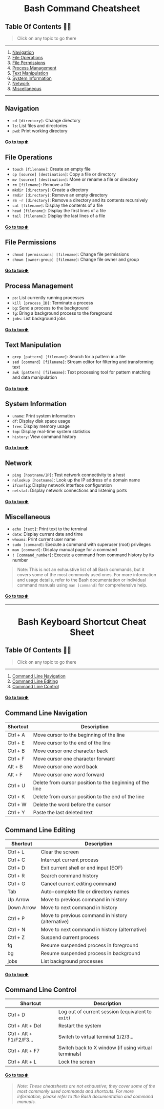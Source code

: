 <h1 align='center'> Bash Command Cheatsheet</h3>

[//]: # (Table of Content)

<a name="top"></a>

## Table Of Contents 🙋‍♂️

> Click on any topic to go there
-----------------
1. [Navigation](#navigation)
2. [File Operations](#file-operations)
3. [File Permissions](#file-permissions)
4. [Process Management](#process-management)
5. [Text Manipulation](#text-manipulation)
6. [System Information](#system-information)
7. [Network](#network)
8. [Miscellaneous](#miscellaneous)

***


## Navigation

- `cd [directory]`: Change directory
- `ls`: List files and directories
- `pwd`: Print working directory

#### [Go to top:arrow_up: ](#top)

## File Operations

- `touch [filename]`: Create an empty file
- `cp [source] [destination]`: Copy a file or directory
- `mv [source] [destination]`: Move or rename a file or directory
- `rm [filename]`: Remove a file
- `mkdir [directory]`: Create a directory
- `rmdir [directory]`: Remove an empty directory
- `rm -r [directory]`: Remove a directory and its contents recursively
- `cat [filename]`: Display the contents of a file
- `head [filename]`: Display the first lines of a file
- `tail [filename]`: Display the last lines of a file

#### [Go to top:arrow_up: ](#top)

## File Permissions

- `chmod [permissions] [filename]`: Change file permissions
- `chown [owner:group] [filename]`: Change file owner and group

#### [Go to top:arrow_up: ](#top)

## Process Management

- `ps`: List currently running processes
- `kill [process_ID]`: Terminate a process
- `bg`: Send a process to the background
- `fg`: Bring a background process to the foreground
- `jobs`: List background jobs

#### [Go to top:arrow_up: ](#top)

## Text Manipulation

- `grep [pattern] [filename]`: Search for a pattern in a file
- `sed [command] [filename]`: Stream editor for filtering and transforming text
- `awk [pattern] [filename]`: Text processing tool for pattern matching and data manipulation

#### [Go to top:arrow_up: ](#top)

## System Information

- `uname`: Print system information
- `df`: Display disk space usage
- `free`: Display memory usage
- `top`: Display real-time system statistics
- `history`: View command history

#### [Go to top:arrow_up: ](#top)

## Network

- `ping [hostname/IP]`: Test network connectivity to a host
- `nslookup [hostname]`: Look up the IP address of a domain name
- `ifconfig`: Display network interface configuration
- `netstat`: Display network connections and listening ports

#### [Go to top:arrow_up: ](#top)

## Miscellaneous

- `echo [text]`: Print text to the terminal
- `date`: Display current date and time
- `whoami`: Print current user name
- `sudo [command]`: Execute a command with superuser (root) privileges
- `man [command]`: Display manual page for a command
- `! [command_number]`: Execute a command from command history by its number

> Note: This is not an exhaustive list of all Bash commands, but it covers some of the most commonly used ones. For more information and usage details, refer to the Bash documentation or individual command manuals using `man [command]` for comprehensive help.

#### [Go to top:arrow_up: ](#top)

---


<h1 align="center">Bash Keyboard Shortcut Cheat Sheet</h1>

## Table Of Contents 🙋‍♂️ 

> Click on any topic to go there
-----------------
1. [Command Line Navigation](#command-line-navigation)
2. [Command Line Editing](#command-line-editing)
3. [Command Line Control](#command-line-control)

#### [Go to top:arrow_up: ](#top)

## Command Line Navigation

| Shortcut | Description |
|----------|-------------|
| Ctrl + A | Move cursor to the beginning of the line |
| Ctrl + E | Move cursor to the end of the line |
| Ctrl + B | Move cursor one character back |
| Ctrl + F | Move cursor one character forward |
| Alt + B | Move cursor one word back |
| Alt + F | Move cursor one word forward |
| Ctrl + U | Delete from cursor position to the beginning of the line |
| Ctrl + K | Delete from cursor position to the end of the line |
| Ctrl + W | Delete the word before the cursor |
| Ctrl + Y | Paste the last deleted text |


## Command Line Editing

| Shortcut | Description |
|----------|-------------|
| Ctrl + L | Clear the screen |
| Ctrl + C | Interrupt current process |
| Ctrl + D | Exit current shell or end input (EOF) |
| Ctrl + R | Search command history |
| Ctrl + G | Cancel current editing command |
| Tab      | Auto-complete file or directory names |
| Up Arrow | Move to previous command in history |
| Down Arrow | Move to next command in history |
| Ctrl + P | Move to previous command in history (alternative) |
| Ctrl + N | Move to next command in history (alternative) |
| Ctrl + Z | Suspend current process |
| fg | Resume suspended process in foreground |
| bg | Resume suspended process in background |
| jobs | List background processes |

#### [Go to top:arrow_up: ](#top)

## Command Line Control

| Shortcut | Description |
|----------|-------------|
| Ctrl + D | Log out of current session (equivalent to `exit`) |
| Ctrl + Alt + Del | Restart the system |
| Ctrl + Alt + F1/F2/F3... | Switch to virtual terminal 1/2/3... |
| Ctrl + Alt + F7 | Switch back to X window (if using virtual terminals) |
| Ctrl + Alt + L | Lock the screen |

#### [Go to top:arrow_up: ](#top)


> *Note: These cheatsheets are not exhaustive; they cover some of the most commonly used commands and shortcuts. For more information, please refer to the Bash documentation and command manuals.*
